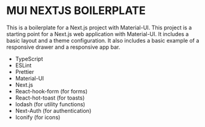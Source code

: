 # MUI NEXTJS BOILERPLATE

This is a boilerplate for a Next.js project with Material-UI. This project is a starting point for a Next.js web application with Material-UI. It includes a basic layout and a theme configuration. It also includes a basic example of a responsive drawer and a responsive app bar.

- TypeScript
- ESLint
- Prettier
- Material-UI
- Next.js
- React-hook-form (for forms)
- React-hot-toast (for toasts)
- lodash (for utility functions)
- Next-Auth (for authentication)
- Iconify (for icons)
